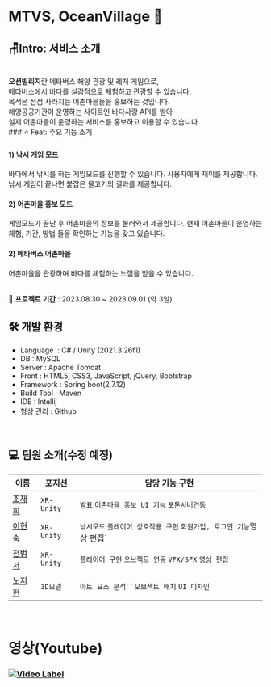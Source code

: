 
# MTVS, OceanVillage 📖

## 🪑Intro: 서비스 소개
<br/>
<strong> 오션빌리지</strong>란 메타버스 해양 관광 및 레저 게임으로,<br/>
메타버스에서 바다를 실감적으로 체험하고 관광할 수 있습니다.<br/>
목적은 점점 사라지는 어촌마을들을 홍보하는 것입니다.<br/>
해양공공기관이 운영하는 사이트인 바다사랑 API를 받아 <br/>
실제 어촌마을이 운영하는 서비스를 홍보하고 이용할 수 있습니다.

<br/>
### ⭐️ Feat: 주요 기능 소개

#### 1) 낚시 게임 모드
바다에서 낚시를 하는 게임모드를 진행할 수 있습니다.
사용자에게 재미를 제공합니다.
낚시 게임이 끝나면 붙잡은 물고기의 결과를 제공합니다.

#### 2) 어촌마을 홍보 모드
게임모드가 끝난 후 어촌마을의 정보를 불러와서 제공합니다.
현재 어촌마을이 운영하는 체험, 기간, 방법 들을 확인하는 기능을 갖고 있습니다.

#### 2) 메타버스 어촌마을
어촌마을을 관광하며 바다를 체험하는 느낌을 받을 수 있습니다.

<br/>
📅 <strong>프로젝트 기간</strong> : 2023.08.30 ~ 2023.09.01 (약 3일)

## 🛠 개발 환경

- Language  : C# / Unity (2021.3.26f1)
- DB : MySQL
- Server : Apache Tomcat
- Front : HTML5, CSS3, JavaScript, jQuery, Bootstrap
- Framework : Spring boot(2.7.12)
- Build Tool : Maven
- IDE : Intellij
- 형상 관리 : Github

<br>

## 💻 팀원 소개(수정 예정)


| 이름                                                           | 포지션    | 담당 기능 구현                          |
|----------------------------------------------------------------|-----------| ----------------------------------------|
| <a href="https://github.com/JCURVEs" target='_blank'>조재희</a> | `XR-Unity`| `발표` `어촌마을 홍보 UI 기능` `포톤서버연동`| 
| <a href="https://github.com/hyunsu98" target='_blank'>이현숙</a> | `XR-Unity`| `낚시모드` `플레이어 상호작용 구현` `회원가입, 로그인 기능`영상 편집`| 
| <a href="https://github.com/junsarakill" target='_blank'>전범서</a> | `XR-Unity`| `플레이어 구현` `오브젝트 연동` `VFX/SFX` `영상 편집`| 
| <a href="https://github.com/gorgerous92" target='_blank'>노지현</a> | `3D모델`| `아트 요소 분석``오브젝트 배치` `UI 디자인`| 




<br>

# 영상(Youtube)
### [![Video Label](http://img.youtube.com/vi/59USvjy2toI/0.jpg)](https://youtu.be/tqTyzM-zQaQ)
